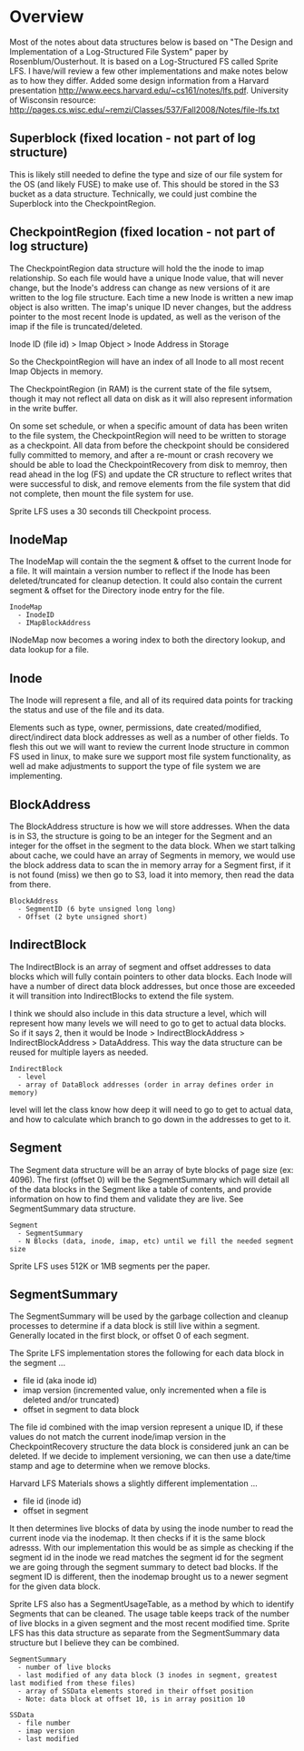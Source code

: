# Overview
Most of the notes about data structures below is based on "The Design and Implementation of a Log-Structured File System" paper by Rosenblum/Ousterhout. It is based on a Log-Structured FS called Sprite LFS. I have/will review a few other implementations and make notes below as to how they differ. Added some design information from a Harvard presentation http://www.eecs.harvard.edu/~cs161/notes/lfs.pdf. University of Wisconsin resource: http://pages.cs.wisc.edu/~remzi/Classes/537/Fall2008/Notes/file-lfs.txt

Superblock (fixed location - not part of log structure)
----------------------
This is likely still needed to define the type and size of our file system for the OS (and likely FUSE) to make use of. This should be stored in the S3 bucket as a data structure. Technically, we could just combine the Superblock into the CheckpointRegion.

CheckpointRegion (fixed location - not part of log structure)
----------------------
The CheckpointRegion data structure will hold the the inode to imap relationship. So each file would have a unique Inode value, that will never change, but the Inode's address can change as new versions of it are written to the log file structure. Each time a new Inode is written a new imap object is also written. The imap's unique ID never changes, but the address pointer to the most recent Inode is updated, as well as the verison of the imap if the file is truncated/deleted.

Inode ID (file id) > Imap Object > Inode Address in Storage

So the CheckpointRegion will have an index of all Inode to all most recent Imap Objects in memory.

The CheckpointRegion (in RAM) is the current state of the file sytsem, though it may not reflect all data on disk as it will also represent information in the write buffer. 

On some set schedule, or when a specific amount of data has been writen to the file system, the CheckpointRegion will need to be written to storage as a checkpoint. All data from before the checkpoint should be considered fully committed to memory, and after a re-mount or crash recovery we should be able to load the CheckpointRecovery from disk to memroy, then read ahead in the log (FS) and update the CR structure to reflect writes that were successful to disk, and remove elements from the file system that did not complete, then mount the file system for use.

Sprite LFS uses a 30 seconds till Checkpoint process.

InodeMap
----------------------
The InodeMap will contain the the segment & offset to the current Inode for a file. It will maintain a version number to reflect if the Inode has been deleted/truncated for cleanup detection. It could also contain the current segment & offset for the Directory inode entry for the file.

```
InodeMap
  - InodeID
  - IMapBlockAddress
```
INodeMap now becomes a woring index to both the directory lookup, and data lookup for a file.

Inode
----------------------
The Inode will represent a file, and all of its required data points for tracking the status and use of the file and its data.

Elements such as type, owner, permissions, date created/modified, direct/indirect data block addresses as well as a number of other fields. To flesh this out we will want to review the current Inode structure in common FS used in linux, to make sure we support most file system functionality, as well ad make adjustments to support the type of file system we are implementing.

BlockAddress
----------------------
The BlockAddress structure is how we will store addresses. When the data is in S3, the structure is going to be an integer for the Segment and an integer for the offset in the segment to the data block. When we start talking about cache, we could have an array of Segments in memory, we would use the block address data to scan the in memory array for a Segment first, if it is not found (miss) we then go to S3, load it into memory, then read the data from there.

```
BlockAddress
  - SegmentID (6 byte unsigned long long)
  - Offset (2 byte unsigned short)
```

IndirectBlock
----------------------
The IndirectBlock is an array of segment and offset addresses to data blocks which will fully contain pointers to other data blocks. Each Inode will have a number of direct data block addresses, but once those are exceeded it will transition into IndirectBlocks to extend the file system. 

I think we should also include in this data structure a level, which will represent how many levels we will need to go to get to actual data blocks. So if it says 2, then it would be Inode > IndirectBlockAddress > IndirectBlockAddress > DataAddress. This way the data structure can be reused for multiple layers as needed.

```
IndirectBlock
  - level
  - array of DataBlock addresses (order in array defines order in memory)
```
level will let the class know how deep it will need to go to get to actual data, and how to calculate which branch to go down 
in the addresses to get to it. 

Segment
----------------------
The Segment data structure will be an array of byte blocks of page size (ex: 4096). The first (offset 0) will be the SegmentSummary which will detail all of the data blocks in the Segment like a table of contents, and provide information on how to find them and validate they are live. See SegmentSummary data structure.

```
Segment
  - SegmentSummary
  - N Blocks (data, inode, imap, etc) until we fill the needed segment size
```
Sprite LFS uses 512K or 1MB segments per the paper.

SegmentSummary
----------------------
The SegmentSummary will be used by the garbage collection and cleanup processes to determine if a data block is still live within a segment. Generally located in the first block, or offset 0 of each segment.

The Sprite LFS implementation stores the following for each data block in the segment ...
- file id (aka inode id)
- imap version (incremented value, only incremented when a file is deleted and/or truncated)
- offset in segment to data block

The file id combined with the imap version represent a unique ID, if these values do not match the current inode/imap version in the CheckpointRecovery structure the data block is considered junk an can be deleted. If we decide to implement versioning, we can then use a date/time stamp and age to determine when we remove blocks.

Harvard LFS Materials shows a slightly different implementation ...
 - file id (inode id)
 - offset in segment

It then determines live blocks of data by using the inode number to read the current inode via the inodemap. It then checks if it is the same block adresss. With our implementation this would be as simple as checking if the segment id in the inode we read matches the segment id for the segment we are going through the segment summary to detect bad blocks. If the segment ID is different, then the inodemap brought us to a newer segment for the given data block.

Sprite LFS also has a SegmentUsageTable, as a method by which to identify Segments that can be cleaned. The usage table keeps track of the number of live blocks in a given segment and the most recent modified time. Sprite LFS has this data structure as separate from the SegmentSummary data structure but I believe they can be combined.

```
SegmentSummary
  - number of live blocks
  - last modified of any data block (3 inodes in segment, greatest last modified from these files)
  - array of SSData elements stored in their offset position
  - Note: data block at offset 10, is in array position 10

SSData
  - file number
  - imap version
  - last modified
```
